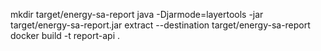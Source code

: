 mkdir target/energy-sa-report
java -Djarmode=layertools -jar target/energy-sa-report.jar extract --destination target/energy-sa-report
docker build -t report-api .